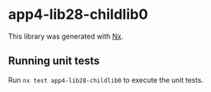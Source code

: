 # app4-lib28-childlib0

This library was generated with [Nx](https://nx.dev).

## Running unit tests

Run `nx test app4-lib28-childlib0` to execute the unit tests.

